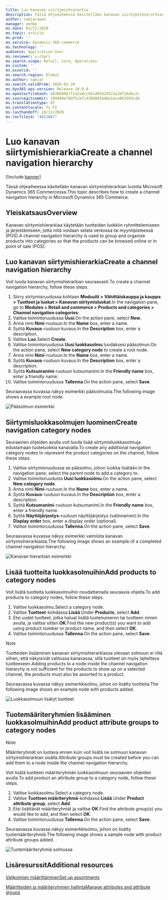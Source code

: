 ```yaml
---
title: Luo kanavan siirtymishierarkia
description: Tässä ohjeaiheessa käsitellään kanavan siirtymishierarkian luontia Microsoft Dynamics 365 Commercessa.
author: samjarawan
manager: annbe
ms.date: 01/27/2020
ms.topic: article
ms.prod: ''
ms.service: dynamics-365-commerce
ms.technology: ''
audience: Application User
ms.reviewer: v-chgri
ms.search.scope: Retail, Core, Operations
ms.custom: ''
ms.assetid: ''
ms.search.region: Global
ms.author: samjar
ms.search.validFrom: 2020-01-20
ms.dyn365.ops.version: Release 10.0.8
ms.openlocfilehash: e83860667f142adcc85cd8542d521e18f16dbc2c
ms.sourcegitcommit: 199848e78df5cb7c439b001bdbe1ece963593cdb
ms.translationtype: HT
ms.contentlocale: fi-FI
ms.lasthandoff: 10/13/2020
ms.locfileid: "4411867"
---
```

# <a name="create-a-channel-navigation-hierarchy"></a><span data-ttu-id="ca0d5-103">Luo kanavan siirtymishierarkia</span><span class="sxs-lookup"><span data-stu-id="ca0d5-103">Create a channel navigation hierarchy</span></span>


[!include [banner](includes/banner.md)]

<span data-ttu-id="ca0d5-104">Tässä ohjeaiheessa käsitellään kanavan siirtymishierarkian luontia Microsoft Dynamics 365 Commercessa.</span><span class="sxs-lookup"><span data-stu-id="ca0d5-104">This topic describes how to create a channel navigation hierarchy in Microsoft Dynamics 365 Commerce.</span></span>

## <a name="overview"></a><span data-ttu-id="ca0d5-105">Yleiskatsaus</span><span class="sxs-lookup"><span data-stu-id="ca0d5-105">Overview</span></span>

<span data-ttu-id="ca0d5-106">Kanavan siirtymishierarkiaa käytetään tuotteiden luokkiin ryhmittelemiseen ja järjestämiseen, jotta niitä voidaan selata verkossa tai myyntipisteessä (POS).</span><span class="sxs-lookup"><span data-stu-id="ca0d5-106">A channel navigation hierarchy is used to group and organize products into categories so that the products can be browsed online or in point of sale (POS).</span></span>

## <a name="create-a-channel-navigation-hierarchy"></a><span data-ttu-id="ca0d5-107">Luo kanavan siirtymishierarkia</span><span class="sxs-lookup"><span data-stu-id="ca0d5-107">Create a channel navigation hierarchy</span></span>

<span data-ttu-id="ca0d5-108">Voit luoda kanavan siirtymishierarkian seuraavasti.</span><span class="sxs-lookup"><span data-stu-id="ca0d5-108">To create a channel navigation hierarchy, follow these steps.</span></span>

1. <span data-ttu-id="ca0d5-109">Siirry siirtymisruudussa kohtaan **Moduulit \> Vähittäiskauppa ja kauppa \> Tuotteet ja luokat \> Kanavan siirtymisluokat**.</span><span class="sxs-lookup"><span data-stu-id="ca0d5-109">In the navigation pane, go to **Modules \> Retail and commerce \> Products and categories \> Channel navigation categories**.</span></span>
1. <span data-ttu-id="ca0d5-110">Valitse toimintoruudussa **Uusi**.</span><span class="sxs-lookup"><span data-stu-id="ca0d5-110">On the action pane, select **New**.</span></span>
1. <span data-ttu-id="ca0d5-111">Anna nimi **Nimi**-ruutuun.</span><span class="sxs-lookup"><span data-stu-id="ca0d5-111">In the **Name** box, enter a name.</span></span>
1. <span data-ttu-id="ca0d5-112">Syötä **Kuvaus**-ruutuun kuvaus.</span><span class="sxs-lookup"><span data-stu-id="ca0d5-112">In the **Description** box, enter a description.</span></span>
1. <span data-ttu-id="ca0d5-113">Valitse **Luo**.</span><span class="sxs-lookup"><span data-stu-id="ca0d5-113">Select **Create**.</span></span>
1. <span data-ttu-id="ca0d5-114">Valitse toimintoruudussa **Uusi luokkasolmu** luodaksesi pääsolmun.</span><span class="sxs-lookup"><span data-stu-id="ca0d5-114">On the action pane, select **New category node** to create a root node.</span></span>
1. <span data-ttu-id="ca0d5-115">Anna nimi **Nimi**-ruutuun.</span><span class="sxs-lookup"><span data-stu-id="ca0d5-115">In the **Name** box, enter a name.</span></span>
1. <span data-ttu-id="ca0d5-116">Syötä **Kuvaus**-ruutuun kuvaus.</span><span class="sxs-lookup"><span data-stu-id="ca0d5-116">In the **Description** box, enter a description.</span></span>
1. <span data-ttu-id="ca0d5-117">Syötä **Kutsumanimi**-ruutuun kutsumanimi.</span><span class="sxs-lookup"><span data-stu-id="ca0d5-117">In the **Friendly name** box, enter a friendly name.</span></span>
1. <span data-ttu-id="ca0d5-118">Valitse toimintoruudussa **Tallenna**.</span><span class="sxs-lookup"><span data-stu-id="ca0d5-118">On the action pane, select **Save**.</span></span>

<span data-ttu-id="ca0d5-119">Seuraavassa kuvassa näkyy esimerkki pääsolmusta.</span><span class="sxs-lookup"><span data-stu-id="ca0d5-119">The following image shows a example root node.</span></span>

![Pääsolmun esimerkki](media/create-channel-hierarchy-1.png)

## <a name="create-navigation-category-nodes"></a><span data-ttu-id="ca0d5-121">Siirtymisluokkasolmujen luominen</span><span class="sxs-lookup"><span data-stu-id="ca0d5-121">Create navigation category nodes</span></span>

<span data-ttu-id="ca0d5-122">Seuraavien ohjeiden avulla voit luoda lisää siirtymisluokkasolmuja edustamaan tuoteluokkia kanavalla.</span><span class="sxs-lookup"><span data-stu-id="ca0d5-122">To create any additional navigation category nodes to represent the product categories on the channel, follow these steps.</span></span>

1. <span data-ttu-id="ca0d5-123">Valitse siirtymisruudussa se pääsolmu, johon luokka lisätään.</span><span class="sxs-lookup"><span data-stu-id="ca0d5-123">In the navigation pane, select the parent node to add a category to.</span></span>
1. <span data-ttu-id="ca0d5-124">Valitse toimintoruudusta **Uusi luokkasolmu**.</span><span class="sxs-lookup"><span data-stu-id="ca0d5-124">On the action pane, select **New category node**.</span></span>
1. <span data-ttu-id="ca0d5-125">Anna nimi **Nimi**-ruutuun.</span><span class="sxs-lookup"><span data-stu-id="ca0d5-125">In the **Name** box, enter a name.</span></span>
1. <span data-ttu-id="ca0d5-126">Syötä **Kuvaus**-ruutuun kuvaus.</span><span class="sxs-lookup"><span data-stu-id="ca0d5-126">In the **Description** box, enter a description.</span></span>
1. <span data-ttu-id="ca0d5-127">Syötä **Kutsumanimi**-ruutuun kutsumanimi.</span><span class="sxs-lookup"><span data-stu-id="ca0d5-127">In the **Friendly name** box, enter a friendly name.</span></span>
1. <span data-ttu-id="ca0d5-128">Syötä **Näyttöjärjestys**-ruutuun näyttöjärjestys (valinnainen).</span><span class="sxs-lookup"><span data-stu-id="ca0d5-128">In the **Display order** box, enter a display order (optional).</span></span>
1. <span data-ttu-id="ca0d5-129">Valitse toimintoruudussa **Tallenna**.</span><span class="sxs-lookup"><span data-stu-id="ca0d5-129">On the action pane, select **Save**.</span></span>

<span data-ttu-id="ca0d5-130">Seuraavassa kuvassa näkyy esimerkki valmiista kanavan siirtymishierarkiasta.</span><span class="sxs-lookup"><span data-stu-id="ca0d5-130">The following image shows an example of a completed channel navigation hierarchy.</span></span>

![Kanavan hierarkian esimerkki](media/create-channel-hierarchy-2.png)

## <a name="add-products-to-category-nodes"></a><span data-ttu-id="ca0d5-132">Lisää tuotteita luokkasolmuihin</span><span class="sxs-lookup"><span data-stu-id="ca0d5-132">Add products to category nodes</span></span>

<span data-ttu-id="ca0d5-133">Voit lisätä tuotteita luokkasolmuihin noudattamalla seuraavia ohjeita.</span><span class="sxs-lookup"><span data-stu-id="ca0d5-133">To add products to category nodes, follow these steps.</span></span>

1. <span data-ttu-id="ca0d5-134">Valitse luokkasolmu.</span><span class="sxs-lookup"><span data-stu-id="ca0d5-134">Select a category node.</span></span>
1. <span data-ttu-id="ca0d5-135">Valitse **Tuotteet**-kohdassa **Lisää**.</span><span class="sxs-lookup"><span data-stu-id="ca0d5-135">Under **Products**, select **Add**.</span></span>
1. <span data-ttu-id="ca0d5-136">Etsi uudet tuotteet, jotka haluat lisätä tuotenumeron tai tuotteen nimen avulla, ja valitse sitten **OK**.</span><span class="sxs-lookup"><span data-stu-id="ca0d5-136">Find the new product(s) you want to add using product number or product name, and then select **OK**.</span></span>
1. <span data-ttu-id="ca0d5-137">Valitse toimintoruudussa **Tallenna**.</span><span class="sxs-lookup"><span data-stu-id="ca0d5-137">On the action pane, select **Save**.</span></span>

> [!NOTE]
> <span data-ttu-id="ca0d5-138">Tuotteiden lisääminen kanavan siirtymishierarkiassa olevaan solmuun ei riitä siihen, että näkyisivät valitussa kanavassa, sillä tuotteet on myös lajiteltava tuotteeseen.</span><span class="sxs-lookup"><span data-stu-id="ca0d5-138">Adding products to a node inside the channel navigation hierarchy is not sufficient for the products to show up on a selected channel, the products must also be assorted to a product.</span></span>

<span data-ttu-id="ca0d5-139">Seuraavassa kuvassa näkyy esimerkkisolmu, johon on lisätty tuotteita.</span><span class="sxs-lookup"><span data-stu-id="ca0d5-139">The following image shows an example node with products added.</span></span>

![Luokkasolmuun lisätyt tuotteet](media/create-channel-hierarchy-3.png)

## <a name="add-product-attribute-groups-to-category-nodes"></a><span data-ttu-id="ca0d5-141">Tuotemääriteryhmien lisääminen luokkasolmuihin</span><span class="sxs-lookup"><span data-stu-id="ca0d5-141">Add product attribute groups to category nodes</span></span>

> [!NOTE]
> <span data-ttu-id="ca0d5-142">Määriteryhmät on luotava ennen kuin voit lisätä ne solmuun kanavan siirtymishierarkian sisällä.</span><span class="sxs-lookup"><span data-stu-id="ca0d5-142">Attribute groups must be created before you can add them to a node inside the channel navigation hierarchy.</span></span>

<span data-ttu-id="ca0d5-143">Voit lisätä tuotteen määriteryhmän luokkasolmuun seuraavien ohjeiden avulla.</span><span class="sxs-lookup"><span data-stu-id="ca0d5-143">To add product an attribute group to a category node, follow these steps.</span></span>

1. <span data-ttu-id="ca0d5-144">Valitse luokkasolmu.</span><span class="sxs-lookup"><span data-stu-id="ca0d5-144">Select a category node.</span></span>
1. <span data-ttu-id="ca0d5-145">Valitse **Tuotteen määriteryhmä**-kohdassa **Lisää**.</span><span class="sxs-lookup"><span data-stu-id="ca0d5-145">Under **Product attribute group**, select **Add**.</span></span>
1. <span data-ttu-id="ca0d5-146">Etsi lisättävät määriteryhmät ja valitse **OK**.</span><span class="sxs-lookup"><span data-stu-id="ca0d5-146">Find the attribute group(s) you would like to add, and then select **OK**.</span></span>
1. <span data-ttu-id="ca0d5-147">Valitse toimintoruudussa **Tallenna**.</span><span class="sxs-lookup"><span data-stu-id="ca0d5-147">On the action pane, select **Save**.</span></span>

<span data-ttu-id="ca0d5-148">Seuraavassa kuvassa näkyy esimerkkisolmu, johon on lisätty tuotemääriteryhmiä.</span><span class="sxs-lookup"><span data-stu-id="ca0d5-148">The following image shows a sample node with product attribute groups added.</span></span>

![Tuotemääriteryhmiä solmussa](media/create-channel-hierarchy-4.png)

## <a name="additional-resources"></a><span data-ttu-id="ca0d5-150">Lisäresurssit</span><span class="sxs-lookup"><span data-stu-id="ca0d5-150">Additional resources</span></span>

[<span data-ttu-id="ca0d5-151">Valikoimien määrittäminen</span><span class="sxs-lookup"><span data-stu-id="ca0d5-151">Set up assortments</span></span>](set-up-assortments.md)

[<span data-ttu-id="ca0d5-152">Määritteiden ja määriteryhmien hallinta</span><span class="sxs-lookup"><span data-stu-id="ca0d5-152">Manage attributes and attribute groups</span></span>](attribute-attributegroups-lifecycle.md)

